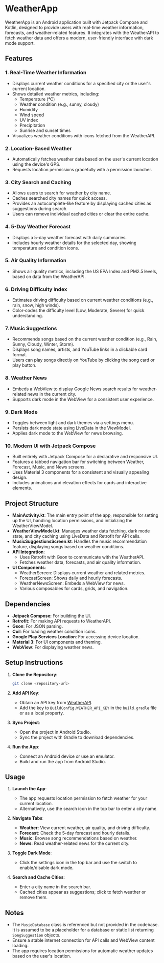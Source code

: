 # WeatherApp

WeatherApp is an Android application built with Jetpack Compose and Kotlin, designed to provide users with real-time weather information, forecasts, and weather-related features. It integrates with the WeatherAPI to fetch weather data and offers a modern, user-friendly interface with dark mode support.

## Features

### 1. **Real-Time Weather Information**
   - Displays current weather conditions for a specified city or the user's current location.
   - Shows detailed weather metrics, including:
     - Temperature (°C)
     - Weather condition (e.g., sunny, cloudy)
     - Humidity
     - Wind speed
     - UV index
     - Precipitation
     - Sunrise and sunset times
   - Visualizes weather conditions with icons fetched from the WeatherAPI.

### 2. **Location-Based Weather**
   - Automatically fetches weather data based on the user's current location using the device's GPS.
   - Requests location permissions gracefully with a permission launcher.

### 3. **City Search and Caching**
   - Allows users to search for weather by city name.
   - Caches searched city names for quick access.
   - Provides an autocomplete-like feature by displaying cached cities as suggestions during search.
   - Users can remove individual cached cities or clear the entire cache.

### 4. **5-Day Weather Forecast**
   - Displays a 5-day weather forecast with daily summaries.
   - Includes hourly weather details for the selected day, showing temperature and condition icons.

### 5. **Air Quality Information**
   - Shows air quality metrics, including the US EPA Index and PM2.5 levels, based on data from the WeatherAPI.

### 6. **Driving Difficulty Index**
   - Estimates driving difficulty based on current weather conditions (e.g., rain, snow, high winds).
   - Color-codes the difficulty level (Low, Moderate, Severe) for quick understanding.

### 7. **Music Suggestions**
   - Recommends songs based on the current weather condition (e.g., Rain, Sunny, Cloudy, Winter, Storm).
   - Displays song names, artists, and YouTube links in a clickable card format.
   - Users can play songs directly on YouTube by clicking the song card or play button.

### 8. **Weather News**
   - Embeds a WebView to display Google News search results for weather-related news in the current city.
   - Supports dark mode in the WebView for a consistent user experience.

### 9. **Dark Mode**
   - Toggles between light and dark themes via a settings menu.
   - Persists dark mode state using LiveData in the ViewModel.
   - Applies dark mode to the WebView for news browsing.

### 10. **Modern UI with Jetpack Compose**
   - Built entirely with Jetpack Compose for a declarative and responsive UI.
   - Features a tabbed navigation bar for switching between Weather, Forecast, Music, and News screens.
   - Uses Material 3 components for a consistent and visually appealing design.
   - Includes animations and elevation effects for cards and interactive elements.

## Project Structure

- **MainActivity.kt**: The main entry point of the app, responsible for setting up the UI, handling location permissions, and initializing the WeatherViewModel.
- **WeatherViewModel.kt**: Manages weather data fetching, dark mode state, and city caching using LiveData and Retrofit for API calls.
- **MusicSuggestionsScreen.kt**: Handles the music recommendation feature, displaying songs based on weather conditions.
- **API Integration**:
  - Uses Retrofit with Gson to communicate with the WeatherAPI.
  - Fetches weather data, forecasts, and air quality information.
- **UI Components**:
  - WeatherScreen: Displays current weather and related metrics.
  - ForecastScreen: Shows daily and hourly forecasts.
  - WeatherNewsScreen: Embeds a WebView for news.
  - Various composables for cards, grids, and navigation.

## Dependencies

- **Jetpack Compose**: For building the UI.
- **Retrofit**: For making API requests to WeatherAPI.
- **Gson**: For JSON parsing.
- **Coil**: For loading weather condition icons.
- **Google Play Services Location**: For accessing device location.
- **Material 3**: For UI components and theming.
- **WebView**: For displaying weather news.

## Setup Instructions

1. **Clone the Repository**:
   ```bash
   git clone <repository-url>
   ```

2. **Add API Key**:
   - Obtain an API key from [WeatherAPI](https://www.weatherapi.com).
   - Add the key to `BuildConfig.WEATHER_API_KEY` in the `build.gradle` file or as a local property.

3. **Sync Project**:
   - Open the project in Android Studio.
   - Sync the project with Gradle to download dependencies.

4. **Run the App**:
   - Connect an Android device or use an emulator.
   - Build and run the app from Android Studio.

## Usage

1. **Launch the App**:
   - The app requests location permission to fetch weather for your current location.
   - Alternatively, use the search icon in the top bar to enter a city name.

2. **Navigate Tabs**:
   - **Weather**: View current weather, air quality, and driving difficulty.
   - **Forecast**: Check the 5-day forecast and hourly details.
   - **Music**: Browse song recommendations based on weather.
   - **News**: Read weather-related news for the current city.

3. **Toggle Dark Mode**:
   - Click the settings icon in the top bar and use the switch to enable/disable dark mode.

4. **Search and Cache Cities**:
   - Enter a city name in the search bar.
   - Cached cities appear as suggestions; click to fetch weather or remove them.

## Notes

- The `MusicDatabase` class is referenced but not provided in the codebase. It is assumed to be a placeholder for a database or static list returning `SongSuggestion` objects.
- Ensure a stable internet connection for API calls and WebView content loading.
- The app requires location permissions for automatic weather updates based on the user's location.

